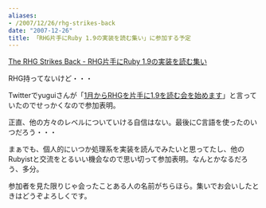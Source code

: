 ```yaml
---
aliases:
- /2007/12/26/rhg-strikes-back
date: "2007-12-26"
title: 「RHG片手にRuby 1.9の実装を読む集い」に参加する予定
---
```

<a href="http://qwik.jp/rhg-strikes-back/">The RHG Strikes Back - RHG片手にRuby 1.9の実装を読む集い</a>

RHG持ってないけど・・・

Twitterでyuguiさんが「<a href="http://twitter.com/yugui/statuses/531123082">1月からRHGを片手に1.9を読む会を始めます</a>」と言っていたのでせっかくなので参加表明。

正直、他の方々のレベルについていける自信はない。最後にC言語を使ったのいつだろう・・・

まぁでも、個人的にいつか処理系を実装を読んでみたいと思ってたし、他のRubyistと交流をとるいい機会なので思い切って参加表明。なんとかなるだろう、多分。

参加者を見た限りじゃ会ったことある人の名前がちらほら。集いでお会いしたときはどうぞよろしくです。